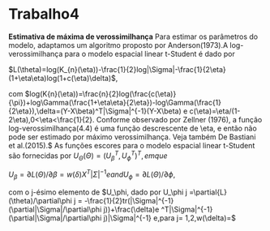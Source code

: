 # Trabalho4
**Estimativa de máxima de verossimilhança**
Para estimar os parâmetros do modelo, adaptamos um algoritmo proposto por Anderson(1973).A log-verossimilhança para o modelo espacial linear t-Student é dado por 

$L(\theta)=log(K_{n}(\eta))-\frac{1}{2}log|\Sigma|-\frac{1}{2\eta}(1+\eta\eta)log(1+c(\eta)\delta)$,

com $log(K{n}(\eta))=\frac{n}{2}log(\frac{c(\eta)}{\pi})+log\Gamma(\frac{1+\eta\eta}{2\eta})-log\Gamma(\frac{1}{2\eta}),\delta=(Y-X\beta)^T|\Sigma|^{-1}(Y-X\beta) e c(\eta)=\eta/(1-2\eta),0<\eta<\frac{1}{2}. Conforme observado por Zellner (1976), a função log-verossimilhança(4.4) é uma função descrescente de \eta, e então não pode ser estimado por máximo verossimilhança. Veja também De Bastiani et al.(2015).$
As funções escores para o modelo espacial linear t-Student são fornecidas por $U_\Theta(\Theta)=(U_\beta^T,U_\phi^T)^T, em que$

   $U_\beta=\partial{L}(\Theta)/\partial\beta=w(\delta)X^T|\Sigma|^{-1}e and U_\phi=\partial{L}(\Theta)/\partial\phi,$

com o j-ésimo elemento de $U_\phi, dado por U_\phi j =\partial{L}(\theta)/\partial\phi j = -\frac{1}{2}tr(|\Sigma|^{-1}(\partial|\Sigma|/\partial\phi j))+\frac(\delta)e ^T|\Sigma|^{-1}(\partial|\Sigma|/\partial\phi j)|\Sigma|^{-1} e,para j= 1,2,w(\delta)=$
